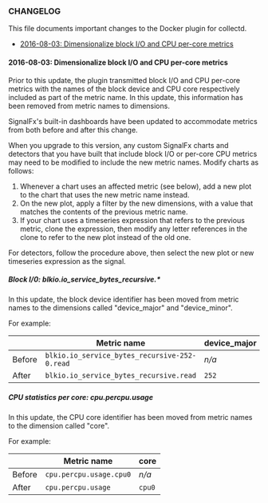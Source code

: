 ### CHANGELOG

This file documents important changes to the Docker plugin for collectd. 

- [2016-08-03: Dimensionalize block I/O and CPU per-core metrics](#2016-08-03-dimensionalize-block-i-o-and-cpu-per-core-metrics)

#### 2016-08-03: Dimensionalize block I/O and CPU per-core metrics

Prior to this update, the plugin transmitted block I/O and CPU per-core metrics
with the names of the block device and CPU core respectively included as part of
the metric name. In this update, this information has been removed from metric
names to dimensions.

SignalFx's built-in dashboards have been updated to accommodate metrics from
both before and after this change. 

When you upgrade to this version, any custom SignalFx charts and detectors that
you have built that include block I/O or per-core CPU metrics may need to be
modified to include the new metric names. Modify charts as follows: 

1. Whenever a chart uses an affected metric (see below), add a new plot to the
chart that uses the new metric name instead. 
1. On the new plot, apply a filter by the new dimensions, with a value that 
matches the contents of the previous metric name.
1. If your chart uses a timeseries expression that refers to the previous metric,
clone the expression, then modify any letter references in the clone to refer to
the new plot instead of the old one. 

For detectors, follow the procedure above, then select the new plot or new
timeseries expression as the signal. 

##### Block I/0: blkio.io_service_bytes_recursive.*

In this update, the block device identifier has been moved from metric names
to the dimensions called "device_major" and "device_minor". 

For example: 

|        | Metric name | device_major | device_minor |
|--------|-------------|--------------|--------------|
| Before | `blkio.io_service_bytes_recursive-252-0.read` | _n/a_ | _n/a_ |
| After  | `blkio.io_service_bytes_recursive.read` | `252` | `0` |


##### CPU statistics per core: cpu.percpu.usage

In this update, the CPU core identifier has been moved from metric names to
the dimension called "core". 

For example: 

|        | Metric name | core |
|--------|-------------|--------------|
| Before | `cpu.percpu.usage.cpu0` | _n/a_ |
| After  | `cpu.percpu.usage` | `cpu0` |
